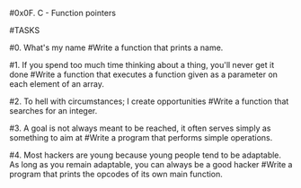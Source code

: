 #0x0F. C - Function pointers

#TASKS

#0. What's my name
#Write a function that prints a name.

#1. If you spend too much time thinking about a thing, you'll never get it done
#Write a function that executes a function given as a parameter on each element of an array.

#2. To hell with circumstances; I create opportunities
#Write a function that searches for an integer.

#3. A goal is not always meant to be reached, it often serves simply as something to aim at
#Write a program that performs simple operations.

#4. Most hackers are young because young people tend to be adaptable. As long as you remain adaptable, you can always be a good hacker
#Write a program that prints the opcodes of its own main function.


